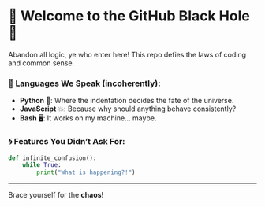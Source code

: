 # 🌌 **Welcome to the GitHub Black Hole** 🌌

Abandon all logic, ye who enter here! This repo defies the laws of coding and common sense.

### 🔧 Languages We Speak (incoherently):

- **Python** 🐍: Where the indentation decides the fate of the universe.
- **JavaScript** 💥: Because why should anything behave consistently?
- **Bash** 🖥️: It works on my machine… maybe.

### 🌀 Features You Didn’t Ask For:

```python
def infinite_confusion():
    while True:
        print("What is happening?!")
```

---

Brace yourself for the **chaos**!
